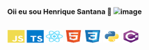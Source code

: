 ### Oii eu sou Henrique Santana 👋 ![image](https://user-images.githubusercontent.com/129103320/228593532-e5a9d614-032c-4b4c-afbd-9115aec1d52b.png)


<div style="display: inline_block"><br>
  <img align="center" alt="Level-Js" height="30" width="40" src="https://raw.githubusercontent.com/devicons/devicon/master/icons/javascript/javascript-plain.svg">
  <img align="center" alt="Level-Ts" height="30" width="40" src="https://raw.githubusercontent.com/devicons/devicon/master/icons/typescript/typescript-plain.svg">
  <img align="center" alt="Level-React" height="30" width="40" src="https://raw.githubusercontent.com/devicons/devicon/master/icons/react/react-original.svg">
  <img align="center" alt="Level-HTML" height="30" width="40" src="https://raw.githubusercontent.com/devicons/devicon/master/icons/html5/html5-original.svg">
  <img align="center" alt="Level-CSS" height="30" width="40" src="https://raw.githubusercontent.com/devicons/devicon/master/icons/css3/css3-original.svg">
  <img align="center" alt="Level-Python" height="30" width="40" src="https://raw.githubusercontent.com/devicons/devicon/master/icons/python/python-original.svg">
  <img align="center" alt="Level-Csharp" height="30" width="40" src="https://raw.githubusercontent.com/devicons/devicon/master/icons/csharp/csharp-original.svg">
</div>
